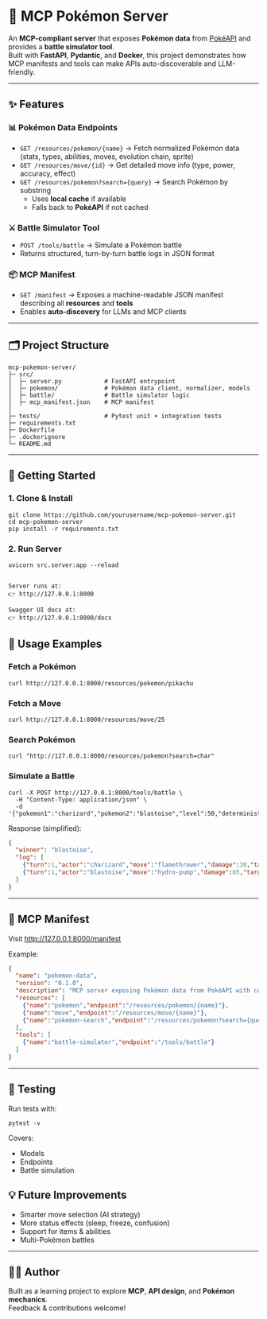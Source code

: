 # 🐉 MCP Pokémon Server

An **MCP-compliant server** that exposes **Pokémon data** from [PokéAPI](https://pokeapi.co) and provides a **battle simulator tool**.  
Built with **FastAPI**, **Pydantic**, and **Docker**, this project demonstrates how MCP manifests and tools can make APIs auto-discoverable and LLM-friendly.

---

## ✨ Features

### 📊 Pokémon Data Endpoints
- `GET /resources/pokemon/{name}` → Fetch normalized Pokémon data (stats, types, abilities, moves, evolution chain, sprite)
- `GET /resources/move/{id}` → Get detailed move info (type, power, accuracy, effect)
- `GET /resources/pokemon?search={query}` → Search Pokémon by substring  
  - Uses **local cache** if available  
  - Falls back to **PokéAPI** if not cached  

### ⚔️ Battle Simulator Tool
- `POST /tools/battle` → Simulate a Pokémon battle  
- Returns structured, turn-by-turn battle logs in JSON format  

### 📦 MCP Manifest
- `GET /manifest` → Exposes a machine-readable JSON manifest describing all **resources** and **tools**  
- Enables **auto-discovery** for LLMs and MCP clients

---

## 🗂️ Project Structure

```text
mcp-pokemon-server/
├─ src/
│  ├─ server.py            # FastAPI entrypoint
│  ├─ pokemon/             # Pokémon data client, normalizer, models
│  ├─ battle/              # Battle simulator logic
│  ├─ mcp_manifest.json    # MCP manifest
│
├─ tests/                  # Pytest unit + integration tests
├─ requirements.txt
├─ Dockerfile
├─ .dockerignore
└─ README.md
```

---

## 🚀 Getting Started

### 1. Clone & Install
```text
git clone https://github.com/yourusername/mcp-pokemon-server.git
cd mcp-pokemon-server
pip install -r requirements.txt
```

### 2. Run Server
```text
uvicorn src.server:app --reload


Server runs at:  
👉 http://127.0.0.1:8000  

Swagger UI docs at:  
👉 http://127.0.0.1:8000/docs  

```

## 🔎 Usage Examples

### Fetch a Pokémon
```text
curl http://127.0.0.1:8000/resources/pokemon/pikachu
```

### Fetch a Move
```text
curl http://127.0.0.1:8000/resources/move/25
```

### Search Pokémon
```text
curl "http://127.0.0.1:8000/resources/pokemon?search=char"
```

### Simulate a Battle
```text
curl -X POST http://127.0.0.1:8000/tools/battle \
  -H "Content-Type: application/json" \
  -d '{"pokemon1":"charizard","pokemon2":"blastoise","level":50,"deterministic":true}'
```

Response (simplified):
```json
{
  "winner": "blastoise",
  "log": [
    {"turn":1,"actor":"charizard","move":"flamethrower","damage":30,"target":"blastoise","hp_after":120},
    {"turn":1,"actor":"blastoise","move":"hydro-pump","damage":65,"target":"charizard","hp_after":0,"action":"faint"}
  ]
}
```

---

## 📑 MCP Manifest

Visit http://127.0.0.1:8000/manifest  

Example:
```json
{
  "name": "pokemon-data",
  "version": "0.1.0",
  "description": "MCP server exposing Pokémon data from PokéAPI with caching and battle simulation.",
  "resources": [
    {"name":"pokemon","endpoint":"/resources/pokemon/{name}"},
    {"name":"move","endpoint":"/resources/move/{name}"},
    {"name":"pokemon-search","endpoint":"/resources/pokemon?search={query}"}
  ],
  "tools": [
    {"name":"battle-simulator","endpoint":"/tools/battle"}
  ]
}
```

---

## 🧪 Testing

Run tests with:
```text
pytest -v
```

Covers:
- Models
- Endpoints
- Battle simulation


## 💡 Future Improvements
- Smarter move selection (AI strategy)  
- More status effects (sleep, freeze, confusion)  
- Support for items & abilities  
- Multi-Pokémon battles  

---

## 👨‍💻 Author
Built as a learning project to explore **MCP**, **API design**, and **Pokémon mechanics**.  
Feedback & contributions welcome!
